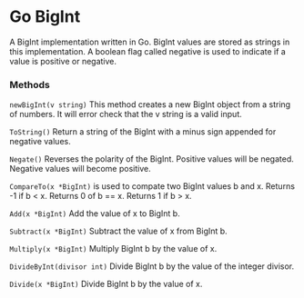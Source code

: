 # Go BigInt

A BigInt implementation written in Go. BigInt values are stored as strings in this implementation. A boolean flag called negative is used to indicate if a value is positive or negative.

### Methods

`newBigInt(v string)` This method creates a new BigInt object from a string of numbers. It will error check that the v string is a valid input.

`ToString()` Return a string of the BigInt with a minus sign appended for negative values.

`Negate()` Reverses the polarity of the BigInt. Positive values will be negated. Negative values will become positive.

`CompareTo(x *BigInt)` is used to compate two BigInt values b and x. Returns -1 if b < x. Returns 0 of b == x. Returns 1 if b > x.

`Add(x *BigInt)` Add the value of x to BigInt b.

`Subtract(x *BigInt)` Subtract the value of x from BigInt b.

`Multiply(x *BigInt)` Multiply BigInt b by the value of x.

`DivideByInt(divisor int)` Divide BigInt b by the value of the integer divisor.

`Divide(x *BigInt)` Divide BigInt b by the value of x.

